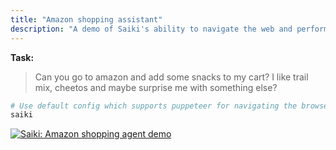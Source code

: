 ```yaml
---
title: "Amazon shopping assistant"
description: "A demo of Saiki's ability to navigate the web and perform tasks."
---
```


**Task:**
> Can you go to amazon and add some snacks to my cart? I like trail mix, cheetos and maybe surprise me with something else?

```bash
# Use default config which supports puppeteer for navigating the browser
saiki
```

[![Saiki: Amazon shopping agent demo](https://github.com/user-attachments/assets/3f5be5e2-7a55-4093-a071-8c52f1a83ba3)](https://youtu.be/C-Z0aVbl4Ik)

